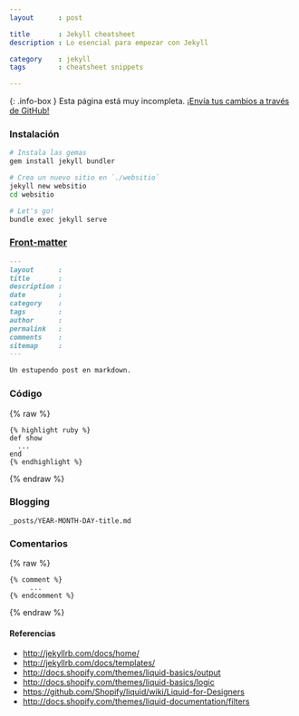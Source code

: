 ```yaml
---
layout      : post

title       : Jekyll cheatsheet
description : Lo esencial para empezar con Jekyll

category    : jekyll
tags        : cheatsheet snippets

---
```


{: .info-box }
Esta página está muy incompleta. [¡Envía tus cambios a través de GitHub!]()

### Instalación

```sh
# Instala las gemas
gem install jekyll bundler

# Crea un nuevo sitio en `./websitio`
jekyll new websitio
cd websitio

# Let's go!
bundle exec jekyll serve
```


### [Front-matter](http://jekyllrb.com/docs/frontmatter/)
```md
---
layout      :
title       :
description :
date        :
category    :
tags        :
author      :
permalink   :
comments    :
sitemap     :
---

Un estupendo post en markdown.
```


### Código
{% raw %}
```liquid
{% highlight ruby %}
def show
  ...
end
{% endhighlight %}
```
{% endraw %}

### Blogging
```
_posts/YEAR-MONTH-DAY-title.md
```


### Comentarios
{% raw %}
```liquid
{% comment %}
     ...
{% endcomment %}
```
{% endraw %}



#### Referencias

- http://jekyllrb.com/docs/home/
- http://jekyllrb.com/docs/templates/
- http://docs.shopify.com/themes/liquid-basics/output
- http://docs.shopify.com/themes/liquid-basics/logic
- https://github.com/Shopify/liquid/wiki/Liquid-for-Designers
- http://docs.shopify.com/themes/liquid-documentation/filters